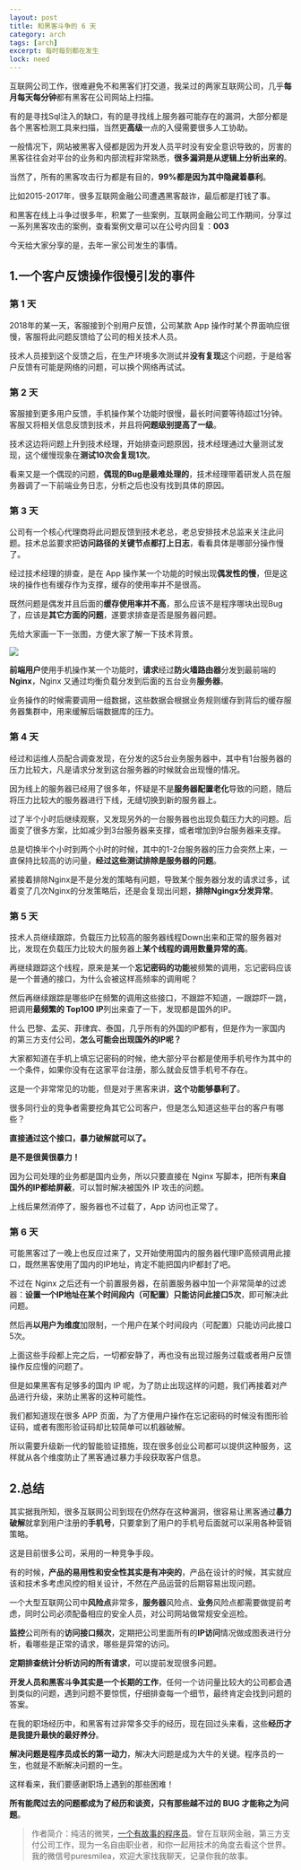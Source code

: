 ```yaml
---
layout: post
title: 和黑客斗争的 6 天
category: arch
tags: [arch]
excerpt: 每时每刻都在发生
lock: need
---
```



互联网公司工作，很难避免不和黑客们打交道，我呆过的两家互联网公司，几乎**每月每天每分钟**都有黑客在公司网站上扫描。

有的是寻找Sql注入的缺口，有的是寻找线上服务器可能存在的漏洞，大部分都是各个黑客检测工具来扫描，当然更**高级**一点的入侵需要很多人工协助。

一般情况下，网站被黑客入侵都是因为开发人员平时没有安全意识导致的，厉害的黑客往往会对平台的业务和内部流程非常熟悉，**很多漏洞是从逻辑上分析出来的**。

当然了，所有的黑客攻击行为都是有目的，**99%都是因为其中隐藏着暴利**。

比如2015-2017年，很多互联网金融公司遭遇黑客敲诈，最后都是打钱了事。

和黑客在线上斗争过很多年，积累了一些案例，互联网金融公司工作期间，分享过一系列黑客攻击的案例，查看案例文章可以在公号内回复：**003**

今天给大家分享的是，去年一家公司发生的事情。


## 1.一个客户反馈操作很慢引发的事件


### 第 1 天

2018年的某一天，客服接到个别用户反馈，公司某款 App 操作时某个界面响应很慢，客服将此问题反馈给了公司的相关技术人员。

技术人员接到这个反馈之后，在生产环境多次测试并**没有复现**这个问题，于是给客户反馈有可能是网络的问题，可以换个网络再试试。

### 第 2 天

客服接到更多用户反馈，手机操作某个功能时很慢，最长时间要等待超过1分钟。客服又将相关信息反馈到技术，并且将**问题级别提高了一级**。

技术这边将问题上升到技术经理，开始排查问题原因，技术经理通过大量测试发现，这个缓慢现象在**测试10次会复现1次**。

看来又是一个偶现的问题，**偶现的Bug是最难处理的**，技术经理带着研发人员在服务器调了一下前端业务日志，分析之后也没有找到具体的原因。

### 第 3 天

公司有一个核心代理商将此问题反馈到技术老总，老总安排技术总监来关注此问题。技术总监要求把**访问路径的关键节点都打上日志**，看看具体是哪部分操作慢了。

经过技术经理的排查，是在 App 操作某一个功能的时候出现**偶发性的慢**，但是这块的操作也有缓存作为支撑，缓存的使用率并不是很高。

既然问题是偶发并且后面的**缓存使用率并不高**，那么应该不是程序哪块出现Bug了，应该是**其它方面的问题**，遂要求排查是否是服务器问题。

先给大家画一下一张图，方便大家了解一下技术背景。

![](http://favorites.ren/assets/images/2020/it/heike01.png)

**前端用户**使用手机操作某一个功能时，**请求**经过**防火墙路由器**分发到最前端的**Nginx**，Nginx 又通过均衡负载分发到后面的五台业务**服务器**。

业务操作的时候需要调用一组数据，这些数据会根据业务规则缓存到背后的缓存服务器集群中，用来缓解后端数据库的压力。

### 第 4 天

经过和运维人员配合调查发现，在分发的这5台业务服务器中，其中有1台服务器的压力比较大，凡是请求分发到这台服务器的时候就会出现慢的情况。

因为线上的服务器已经用了很多年，怀疑是不是**服务器配置老化**导致的问题，随后将压力比较大的服务器进行下线，无缝切换到新的服务器上。

过了半个小时后继续观察，又发现另外的一台服务器也出现负载压力大的问题。后面变了很多方案，比如减少到3台服务器来支撑，或者增加到9台服务器来支撑。

总是切换半个小时到两个小时的时候，其中的1-2台服务器的压力会突然上来，一直保持比较高的访问量，**经过这些测试排除是服务器的问题**。

紧接着排除Nginx是不是分发的策略有问题，导致某个服务器分发的请求过多，试着变了几次Nginx的分发策略后，还是会复现出问题，**排除Ngingx分发异常**。

### 第 5 天

技术人员继续跟踪，负载压力比较高的服务器线程Down出来和正常的服务器对比，发现在负载压力比较大的服务器上**某个线程的调用数量异常的高**。

再继续跟踪这个线程，原来是某一个**忘记密码的功能**被频繁的调用，忘记密码应该是一个普通的接口，为什么会被这样高频率的调用呢？

然后再继续跟踪是哪些IP在频繁的调用这些接口，不跟踪不知道，一跟踪吓一跳，把调用**最频繁的 Top100 IP**列出来查了一下，发现都是国外的IP。

什么 巴黎、孟买、菲律宾、泰国，几乎所有的外国的IP都有，但是作为一家国内的第三方支付公司，**怎么可能会出现国外的IP呢？**

大家都知道在手机上填忘记密码的时候，绝大部分平台都是使用手机号作为其中的一个条件，如果你没有在这家平台注册，那么就会反馈手机号不存在。

这是一个非常常见的功能，但是对于黑客来讲，**这个功能够暴利了**。

很多同行业的竞争者需要挖角其它公司客户，但是怎么知道这些平台的客户有哪些？

**直接通过这个接口，暴力破解就可以了。**

**是不是很黄很暴力！**

因为公司处理的业务都是国内业务，所以只要直接在 Nginx 写脚本，把所有**来自国外的IP都给屏蔽**，可以暂时解决被国外 IP 攻击的问题。

上线后果然消停了，服务器也不过载了，App 访问也正常了。

### 第 6 天

可能黑客过了一晚上也反应过来了，又开始使用国内的服务器代理IP高频调用此接口，既然黑客使用了国内的IP地址，肯定不能把国内IP都封了吧。

不过在 Nginx 之后还有一个前置服务器，在前置服务器中加一个非常简单的过滤器：**设置一个IP地址在某个时间段内（可配置）只能访问此接口5次**，即可解决此问题。

然后再**以用户为维度**加限制，一个用户在某个时间段内（可配置）只能访问此接口5次。

上面这些手段都上完之后，一切都安静了，再也没有出现过服务过载或者用户反馈操作反应慢的问题了。

但是如果黑客有足够多的国内 IP 呢，为了防止出现这样的问题，我们再接着对产品进行升级，来防止黑客的这种可能性。

我们都知道现在很多 APP 页面，为了方便用户操作在忘记密码的时候没有图形验证码，或者有图形验证码却比较简单可以机器破解。

所以需要升级新一代的智能验证措施，现在很多创业公司都可以提供这种服务，这样就从各个维度防止了黑客通过暴力手段获取客户信息。


## 2.总结


其实据我所知，很多互联网公司到现在仍然存在这种漏洞，很容易让黑客通过**暴力破解**就拿到用户注册的**手机号**，只要拿到了用户的手机号后面就可以采用各种营销策略。

这是目前很多公司，采用的一种竞争手段。

有的时候，**产品的易用性和安全性其实是有冲突的**，产品在设计的时候，其实就应该和技术多考虑风控的相关设计，不然在产品运营的后期容易出现问题。

一个大型互联网公司中**风险点**非常多，**服务器**风险点、**业务**风险点都需要做提前考虑，同时公司必须配备相应的安全人员，对公司网站做常规安全巡检。

**监控**公司所有的**访问接口频次**，定期把公司里面所有的**IP访问**情况做成图表进行分析，看哪些是正常的请求，哪些是异常的访问。

**定期排查统计分析访问的所有请求**，可以提前发现很多问题。

**开发人员和黑客斗争其实是一个长期的工作**，任何一个访问量比较大的公司都会遇到类似的问题，遇到问题不要惊慌，仔细排查每一个细节，最终肯定会找到问题的答案。

在我的职场经历中，和黑客有过非常多交手的经历，现在回过头来看，这些**经历才是我提升最快的最好养分**。

**解决问题是程序员成长的第一动力**，解决大问题是成为大牛的关键。程序员的一生，也就是不断解决问题的一生。

这样看来，我们要感谢职场上遇到的那些困难！

**所有能爬过去的问题都成为了经历和谈资，只有那些越不过的 BUG 才能称之为问题**。


>作者简介：纯洁的微笑，[一个有故事的程序员](http://www.itmacoder.com/life/2020/03/02/beijing-10year.html)。曾在互联网金融，第三方支付公司工作，现为一名自由职业者，和你一起用技术的角度去看这个世界。我的微信号puresmilea，欢迎大家找我聊天，记录你我的故事。

